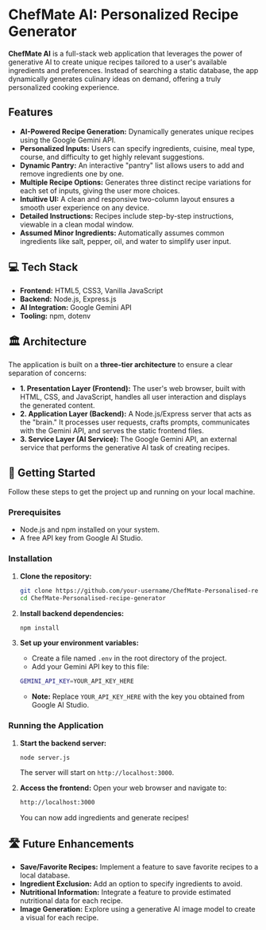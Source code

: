 # ChefMate AI: Personalized Recipe Generator

**ChefMate AI** is a full-stack web application that leverages the power of generative AI to create unique recipes tailored to a user's available ingredients and preferences. Instead of searching a static database, the app dynamically generates culinary ideas on demand, offering a truly personalized cooking experience.

##  Features

  - **AI-Powered Recipe Generation:** Dynamically generates unique recipes using the Google Gemini API.
  - **Personalized Inputs:** Users can specify ingredients, cuisine, meal type, course, and difficulty to get highly relevant suggestions.
  - **Dynamic Pantry:** An interactive "pantry" list allows users to add and remove ingredients one by one.
  - **Multiple Recipe Options:** Generates three distinct recipe variations for each set of inputs, giving the user more choices.
  - **Intuitive UI:** A clean and responsive two-column layout ensures a smooth user experience on any device.
  - **Detailed Instructions:** Recipes include step-by-step instructions, viewable in a clean modal window.
  - **Assumed Minor Ingredients:** Automatically assumes common ingredients like salt, pepper, oil, and water to simplify user input.

## 💻 Tech Stack

  - **Frontend:** HTML5, CSS3, Vanilla JavaScript
  - **Backend:** Node.js, Express.js
  - **AI Integration:** Google Gemini API
  - **Tooling:** npm, dotenv

## 🏛️ Architecture

The application is built on a **three-tier architecture** to ensure a clear separation of concerns:

  - **1. Presentation Layer (Frontend):** The user's web browser, built with HTML, CSS, and JavaScript, handles all user interaction and displays the generated content.
  - **2. Application Layer (Backend):** A Node.js/Express server that acts as the "brain." It processes user requests, crafts prompts, communicates with the Gemini API, and serves the static frontend files.
  - **3. Service Layer (AI Service):** The Google Gemini API, an external service that performs the generative AI task of creating recipes.

## 🚀 Getting Started

Follow these steps to get the project up and running on your local machine.

### Prerequisites

  - Node.js and npm installed on your system.
  - A free API key from Google AI Studio.

### Installation

1.  **Clone the repository:**

    ```bash
    git clone https://github.com/your-username/ChefMate-Personalised-recipe-generator.git
    cd ChefMate-Personalised-recipe-generator

    ```

2.  **Install backend dependencies:**

    ```bash
    npm install
    ```

3.  **Set up your environment variables:**

      * Create a file named `.env` in the root directory of the project.
      * Add your Gemini API key to this file:

    <!-- end list -->

    ```bash
    GEMINI_API_KEY=YOUR_API_KEY_HERE
    ```

      * **Note:** Replace `YOUR_API_KEY_HERE` with the key you obtained from Google AI Studio.

### Running the Application

1.  **Start the backend server:**

    ```bash
    node server.js
    ```

    The server will start on `http://localhost:3000`.

2.  **Access the frontend:**
    Open your web browser and navigate to:

    ```bash
    http://localhost:3000
    ```

    You can now add ingredients and generate recipes\!

## 🛣️ Future Enhancements

  - **Save/Favorite Recipes:** Implement a feature to save favorite recipes to a local database.
  - **Ingredient Exclusion:** Add an option to specify ingredients to avoid.
  - **Nutritional Information:** Integrate a feature to provide estimated nutritional data for each recipe.
  - **Image Generation:** Explore using a generative AI image model to create a visual for each recipe.
